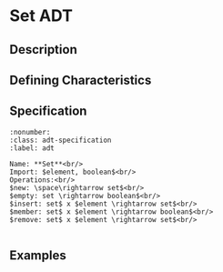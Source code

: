 # Set ADT

## Description


## Defining Characteristics


## Specification

```{prf:definition}
:nonumber:
:class: adt-specification
:label: adt

Name: **Set**<br/>
Import: $element, boolean$<br/>
Operations:<br/>
$new: \space\rightarrow set$<br/>
$empty: set \rightarrow boolean$<br/>
$insert: set$ x $element \rightarrow set$<br/>
$member: set$ x $element \rightarrow boolean$<br/>
$remove: set$ x $element \rightarrow set$<br/>


```



## Examples
